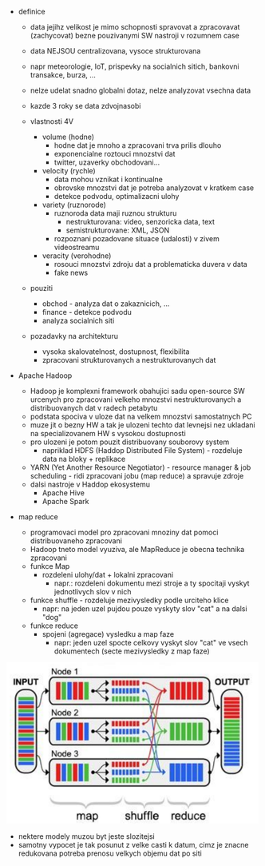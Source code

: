 - definice
    - data jejihz velikost je mimo schopnosti spravovat a zpracovavat (zachycovat) bezne pouzivanymi SW nastroji v rozumnem case
    - data NEJSOU centralizovana, vysoce strukturovana
    - napr meteorologie, IoT, prispevky na socialnich sitich, bankovni transakce, burza, ...
    - nelze udelat snadno globalni dotaz, nelze analyzovat vsechna data
    - kazde 3 roky se data zdvojnasobi

    - vlastnosti 4V
        - volume (hodne)
            - hodne dat je mnoho a zpracovani trva prilis dlouho
            - exponencialne roztouci mnozstvi dat
            - twitter, uzaverky obchodovani...
        -  velocity (rychle)
            - data mohou vznikat i kontinualne
            - obrovske mnozstvi dat je potreba analyzovat v kratkem case
            - detekce podvodu, optimalizacni ulohy
        - variety (ruznorode)
            - ruznoroda data maji ruznou strukturu
                - nestrukturovana: video, senzoricka data, text
                - semistrukturovane: XML, JSON
            - rozpoznani pozadovane situace (udalosti) v zivem videostreamu
        - veracity (verohodne)
            - rosouci mnozstvi zdroju dat a problematicka duvera v data
            - fake news
    
    - pouziti
        - obchod - analyza dat o zakaznicich, ...
        - finance - detekce podvodu
        - analyza socialnich siti
    
    - pozadavky na architekturu
        - vysoka skalovatelnost, dostupnost, flexibilita
        - zpracovani strukturovanych a nestrukturovanych dat

- Apache Hadoop
    - Hadoop je komplexni framework obahujici sadu open-source SW urcenych pro zpracovani velkeho mnozstvi nestrukturovanych a distribuovanych dat v radech petabytu
    - podstata spociva v uloze dat na velkem mnozstvi samostatnych PC
    - muze jit o bezny HW a tak je ulozeni techto dat levnejsi nez ukladani na specializovanem HW s vysokou dostupnosti
    - pro ulozeni je potom pouzit distribuovany souborovy system 
        - napriklad HDFS (Haddop Distributed File System) - rozdeluje data na bloky + replikace
    - YARN (Yet Another Resource Negotiator) - resource manager & job scheduling - ridi zpracovani jobu (map reduce) a spravuje zdroje
    - dalsi nastroje v Haddop ekosystemu
        - Apache Hive 
        - Apache Spark

- map reduce
    - programovaci model pro zpracovani mnoziny dat pomoci distribuovaneho zpracovani
    - Hadoop tneto model vyuziva, ale MapReduce je obecna technika zpracovani
    - funkce Map
        - rozdeleni ulohy/dat + lokalni zpracovani
            - napr.: rozdeleni dokumentu mezi stroje a ty spocitaji vyskyt jednotlivych slov v nich
    - funkce shuffle - rozdeluje mezivysledky podle urciteho klice
        - napr: na jeden uzel pujdou pouze vyskyty slov "cat" a na dalsi "dog"
    - funkce reduce
        - spojeni (agregace) vysledku a map faze
            - napr: jeden uzel spocte celkovy vyskyt slov "cat" ve vsech dokumentech (secte mezivysledky z map faze)

<img src="../img/20-big_data/01.png">

- nektere modely muzou byt jeste slozitejsi
- samotny vypocet je tak posunut z velke casti k datum, cimz je znacne redukovana potreba prenosu velkych objemu dat po siti